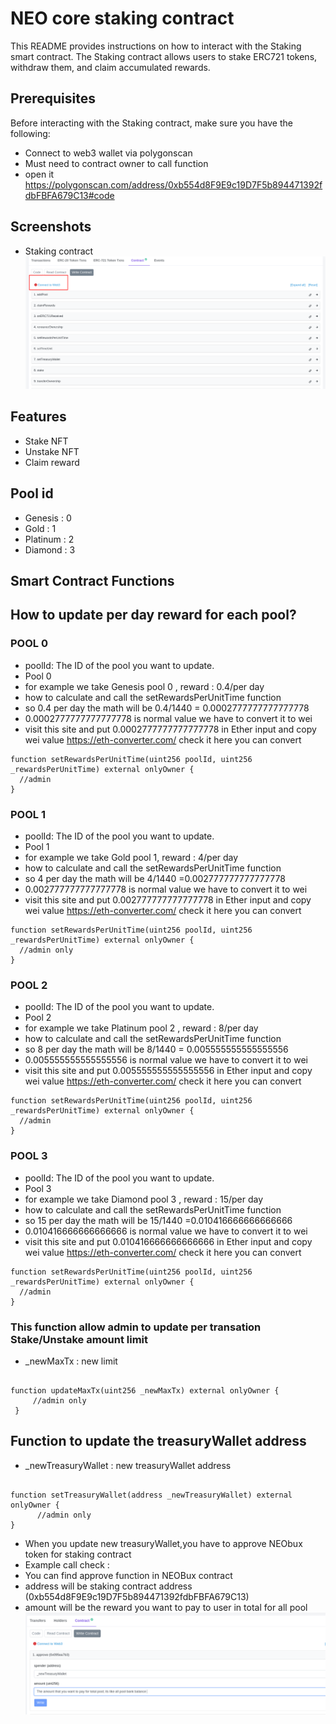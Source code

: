 
# NEO core staking contract

This README provides instructions on how to interact with the Staking smart contract. The Staking contract allows users to stake ERC721 tokens, withdraw them, and claim accumulated rewards.




## Prerequisites

Before interacting with the Staking contract, make sure you have the following:


- Connect to web3 wallet via polygonscan
- Must need to contract owner to call function
- open it https://polygonscan.com/address/0xb554d8F9E9c19D7F5b894471392fdbFBFA679C13#code



## Screenshots
- Staking contract
![Login](https://github.com/sayedex/NE0-stake-contract/blob/master/Screenshot/1.png?raw=true)


## Features

- Stake NFT
- Unstake NFT
- Claim reward


## Pool id 



- Genesis : 0 
- Gold : 1
- Platinum : 2
- Diamond : 3

## Smart Contract Functions


## How to update per day reward for each pool?

### POOL 0
 - poolId: The ID of the pool you want to update.
 - Pool 0
 - for example we take Genesis pool 0 , reward : 0.4/per day
 - how to calculate and call the setRewardsPerUnitTime function
 - so 0.4 per day the math will be 0.4/1440 = 0.0002777777777777778 
 - 0.0002777777777777778 is normal value we have to convert it to wei
 - visit this site and put 0.0002777777777777778 in Ether input and copy wei value https://eth-converter.com/ check it here you can convert



```solidity
function setRewardsPerUnitTime(uint256 poolId, uint256 _rewardsPerUnitTime) external onlyOwner {
  //admin
}
```  
### POOL 1
 - poolId: The ID of the pool you want to update.
 - Pool 1
 - for example we take Gold pool 1, reward : 4/per day
 - how to calculate and call the setRewardsPerUnitTime function
 - so 4 per day the math will be 4/1440 =0.002777777777777778
 - 0.002777777777777778 is normal value we have to convert it to wei
 - visit this site and put 0.002777777777777778 in Ether input and copy wei value https://eth-converter.com/ check it here you can convert



```solidity
function setRewardsPerUnitTime(uint256 poolId, uint256 _rewardsPerUnitTime) external onlyOwner {
  //admin only
}
```  

### POOL 2
 - poolId: The ID of the pool you want to update.
 - Pool 2
 - for example we take Platinum pool 2 , reward : 8/per day
 - how to calculate and call the setRewardsPerUnitTime function
 - so 8 per day the math will be 8/1440 = 0.005555555555555556
 - 0.005555555555555556 is normal value we have to convert it to wei
 - visit this site and put 0.005555555555555556 in Ether input and copy wei value https://eth-converter.com/ check it here you can convert



```solidity
function setRewardsPerUnitTime(uint256 poolId, uint256 _rewardsPerUnitTime) external onlyOwner {
  //admin 
}
``` 
### POOL 3
 - poolId: The ID of the pool you want to update.
 - Pool 3
 - for example we take Diamond pool 3 , reward : 15/per day
 - how to calculate and call the setRewardsPerUnitTime function
 - so 15 per day the math will be 15/1440 =0.010416666666666666
 - 0.010416666666666666 is normal value we have to convert it to wei
 - visit this site and put 0.010416666666666666 in Ether input and copy wei value https://eth-converter.com/ check it here you can convert



```solidity
function setRewardsPerUnitTime(uint256 poolId, uint256 _rewardsPerUnitTime) external onlyOwner {
  //admin
}
``` 

### This function allow admin to update per transation Stake/Unstake amount limit 
- _newMaxTx : new limit
```solidity

function updateMaxTx(uint256 _newMaxTx) external onlyOwner {
     //admin only
 }

```    

## Function to update the treasuryWallet address
- _newTreasuryWallet : new treasuryWallet address
```solidity

function setTreasuryWallet(address _newTreasuryWallet) external onlyOwner {
      //admin only
}

```

 - When you update new treasuryWallet,you have to approve NEObux token for staking contract
 - Example call check :
 - You can find approve function in NEOBux contract
 - address will be staking contract address   (0xb554d8F9E9c19D7F5b894471392fdbFBFA679C13)
 - amount will be the reward you want to pay to user in total for all pool
 ![approval](https://github.com/sayedex/NE0-stake-contract/blob/master/Screenshot/4.png?raw=true)
